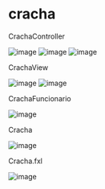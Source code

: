 # cracha

CrachaController

![image](https://github.com/mariadutra19/cracha/assets/156721876/a09c2294-3ddf-4ce7-9b4e-00e7922d9c36)
![image](https://github.com/mariadutra19/cracha/assets/156721876/76f9ce5b-c379-4e8d-8dfd-53163554c2a7)
![image](https://github.com/mariadutra19/cracha/assets/156721876/588bf683-4330-4a4d-9bf4-60767e07feb1)


CrachaView


![image](https://github.com/mariadutra19/cracha/assets/156721876/6e492c83-d6a4-4df5-93fe-16849d32a6ed)
![image](https://github.com/mariadutra19/cracha/assets/156721876/063b8c44-a606-4e38-b8cb-70f3af1b6ade)


CrachaFuncionario



![image](https://github.com/mariadutra19/cracha/assets/156721876/18898b45-ea0a-4d83-bd24-a152fa5ab263)


Cracha


![image](https://github.com/mariadutra19/cracha/assets/156721876/9bddb87a-b46d-45b4-b6c7-e126c777272d)


Cracha.fxl



![image](https://github.com/mariadutra19/cracha/assets/156721876/caffe48e-5773-41fe-ad41-7582e46b4b6b)

